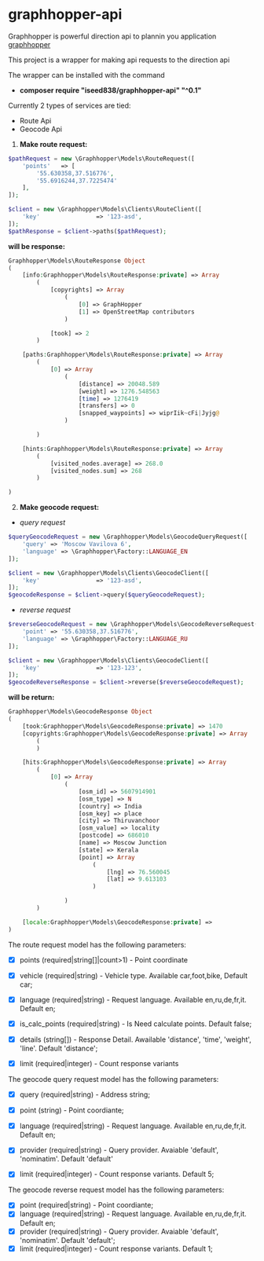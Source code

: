 # graphhopper-api

Graphhopper is powerful direction api to plannin you application [graphhopper](https://www.graphhopper.com/)

This project is a wrapper for making api requests to the direction api

The wrapper can be installed with the command

* **composer require "iseed838/graphhopper-api" "^0.1"**

Currently 2 types of services are tied:
* Route Api
* Geocode Api

1) **Make route request:**

```php
$pathRequest = new \Graphhopper\Models\RouteRequest([
    'points'   => [
        '55.630358,37.516776',
        '55.6916244,37.7225474'
    ],
]);

$client = new \Graphhopper\Models\Clients\RouteClient([
    'key'                => '123-asd',
]);
$pathResponse = $client->paths($pathRequest);
```

**will be response:**

```php
Graphhopper\Models\RouteResponse Object
(
    [info:Graphhopper\Models\RouteResponse:private] => Array
        (
            [copyrights] => Array
                (
                    [0] => GraphHopper
                    [1] => OpenStreetMap contributors
                )

            [took] => 2
        )

    [paths:Graphhopper\Models\RouteResponse:private] => Array
        (
            [0] => Array
                (
                    [distance] => 20048.589
                    [weight] => 1276.548563
                    [time] => 1276419
                    [transfers] => 0
                    [snapped_waypoints] => wiprIik~cFi|Jyjg@
                )

        )

    [hints:Graphhopper\Models\RouteResponse:private] => Array
        (
            [visited_nodes.average] => 268.0
            [visited_nodes.sum] => 268
        )

)
```

2) **Make geocode request:**

* <i>query request</i>
```php
$queryGeocodeRequest = new \Graphhopper\Models\GeocodeQueryRequest([
    'query' => 'Moscow Vavilova 6',
    'language' => \Graphhopper\Factory::LANGUAGE_EN
]);

$client = new \Graphhopper\Models\Clients\GeocodeClient([
    'key'                => '123-asd',
]);
$geocodeResponse = $client->query($queryGeocodeRequest);
```

* <i>reverse request</i>
```php
$reverseGeocodeRequest = new \Graphhopper\Models\GeocodeReverseRequest([
    'point' => '55.630358,37.516776',
    'language' => \Graphhopper\Factory::LANGUAGE_RU
]);

$client = new \Graphhopper\Models\Clients\GeocodeClient([
    'key'                => '123-123',
]);
$geocodeReverseResponse = $client->reverse($reverseGeocodeRequest);
```

**will be return:**
```php
Graphhopper\Models\GeocodeResponse Object
(
    [took:Graphhopper\Models\GeocodeResponse:private] => 1470
    [copyrights:Graphhopper\Models\GeocodeResponse:private] => Array
        (
        )

    [hits:Graphhopper\Models\GeocodeResponse:private] => Array
        (
            [0] => Array
                (
                    [osm_id] => 5607914901
                    [osm_type] => N
                    [country] => India
                    [osm_key] => place
                    [city] => Thiruvanchoor
                    [osm_value] => locality
                    [postcode] => 686010
                    [name] => Moscow Junction
                    [state] => Kerala
                    [point] => Array
                        (
                            [lng] => 76.560045
                            [lat] => 9.613103
                        )

                )
        )

    [locale:Graphhopper\Models\GeocodeResponse:private] =>
)
```

The route request model has the following parameters:
- [x] points (required|string[]|count>1) - Point coordinate
- [x] vehicle (required|string)          - Vehicle type. Available car,foot,bike, Default car;
- [x] language (required|string)         - Request language. Available en,ru,de,fr,it. Default en;
- [x] is_calc_points (required|string)   - Is Need calculate points. Default false;
- [x] details (string[])                 - Response Detail. Awailable 'distance', 'time', 'weight', 'line'. Default 'distance';
- [x] limit (required|integer)           - Count response variants


The geocode query request model has the following parameters:

- [x] query (required|string)            - Address string;
- [x] point (string)                     - Point coordiante;
- [x] language (required|string)         - Request language. Available en,ru,de,fr,it. Default en;
- [x] provider (required|string)         - Query provider. Avaiable 'default', 'nominatim'. Default 'default'
- [x] limit (required|integer)           - Count response variants. Default 5;


The geocode reverse request model has the following parameters:

- [x] point (required|string)            - Point coordiante;
- [x] language (required|string)         - Request language. Available en,ru,de,fr,it. Default en;
- [x] provider (required|string)         - Query provider. Avaiable 'default', 'nominatim'. Default 'default';
- [x] limit (required|integer)           - Count response variants. Default 1;

